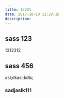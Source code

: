 ```yaml
---
title: 13231
date: 2017-10-10 11:29:18
description: 
---
```


## sass 123
1312312
## sass 456
asl;dkasl;kdls;
### sadjaslk111